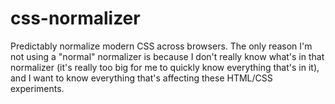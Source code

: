 # css-normalizer
Predictably normalize modern CSS across browsers. The only reason I'm not using a "normal" normalizer is because I don't really know what's in that normalizer (it's really too big for me to quickly know everything that's in it), and I want to know everything that's affecting these HTML/CSS experiments.
